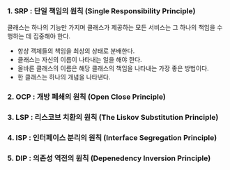 ### 1. SRP : 단일 책임의 원칙 (Single Responsibility Principle)
클래스는 하나의 기능만 가지며 클래스가 제공하는 모든 서비스는 그 하나의 책임을 수행하는 데 집중해야 한다.
- 항상 객체들의 책임을 최상의 상태로 분배한다.
- 클래스는 자신의 이름이 나타내는 일을 해야 한다.
- 올바른 클래스의 이름은 해당 클래스의 책임을 나타내는 가장 좋은 방법이다.
- 한 클래스는 하나의 개념을 나타낸다.

### 2. OCP : 개방 폐쇄의 원칙 (Open Close Principle)

### 3. LSP : 리스코브 치환의 원칙 (The Liskov Substitution Principle)

### 4. ISP : 인터페이스 분리의 원칙 (Interface Segregation Principle)

### 5. DIP : 의존성 역전의 원칙 (Depenedency Inversion Principle)
